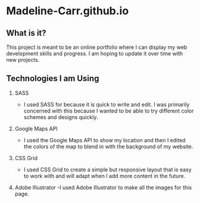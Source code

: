 # Madeline-Carr.github.io

## What is it?

This project is meant to be an online portfolio where I can display my web development skills and progress. I am hoping to update it over time with new projects.

## Technologies I am Using

1. SASS

   - I used SASS for because it is quick to write and edit. I was primarily concerned with this because I wanted to be able to try different color schemes and designs quickly.

2. Google Maps API

   - I used the Google Maps API to show my location and then I edited the colors of the map to blend in with the background of my website.

3. CSS Grid

   - I used CSS Grid to create a simple but responsive layout that is easy to work with and will adapt when I add more content in the future.

4. Adobe Illustrator
   -I used Adobe Illustrator to make all the images for this page.
